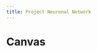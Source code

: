 ```yaml
---
title: Project Neuronal Network
---
```


<!-- Sketch file location, (pending organization) -->

<!-- Necessary element to position p5 canvas -->
<div id="sketch-div"><h1>Canvas</h1></div>
